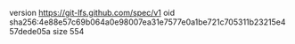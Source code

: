 version https://git-lfs.github.com/spec/v1
oid sha256:4e88e57c69b064a0e98007ea31e7577e0a1be721c705311b23215e457dede05a
size 554
